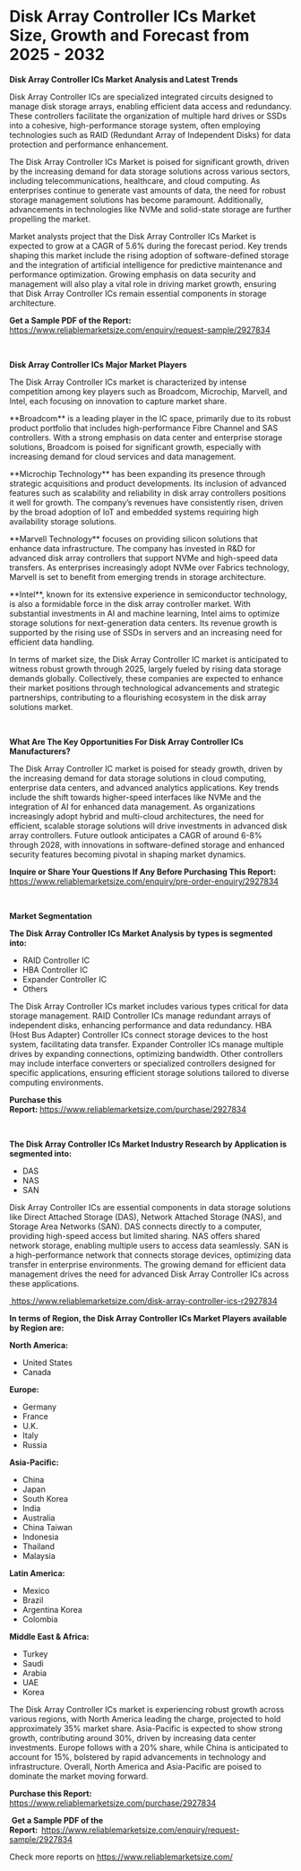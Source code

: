 <p><h1>Disk Array Controller ICs Market Size, Growth and Forecast from 2025 - 2032</h1></p><p><strong>Disk Array Controller ICs Market Analysis and Latest Trends</strong></p>
<p><p>Disk Array Controller ICs are specialized integrated circuits designed to manage disk storage arrays, enabling efficient data access and redundancy. These controllers facilitate the organization of multiple hard drives or SSDs into a cohesive, high-performance storage system, often employing technologies such as RAID (Redundant Array of Independent Disks) for data protection and performance enhancement. </p><p>The Disk Array Controller ICs Market is poised for significant growth, driven by the increasing demand for data storage solutions across various sectors, including telecommunications, healthcare, and cloud computing. As enterprises continue to generate vast amounts of data, the need for robust storage management solutions has become paramount. Additionally, advancements in technologies like NVMe and solid-state storage are further propelling the market. </p><p>Market analysts project that the Disk Array Controller ICs Market is expected to grow at a CAGR of 5.6% during the forecast period. Key trends shaping this market include the rising adoption of software-defined storage and the integration of artificial intelligence for predictive maintenance and performance optimization. Growing emphasis on data security and management will also play a vital role in driving market growth, ensuring that Disk Array Controller ICs remain essential components in storage architecture.</p></p>
<p><strong>Get a Sample PDF of the Report:&nbsp;</strong> <a href="https://www.reliablemarketsize.com/enquiry/request-sample/2927834?utm_campaign=2520&utm_medium=2&utm_source=Github&utm_content=ia&utm_term=12032025&utm_id=disk-array-controller-ics">https://www.reliablemarketsize.com/enquiry/request-sample/2927834</a></p>
<p>&nbsp;</p>
<p><strong>Disk Array Controller ICs Major Market Players</strong></p>
<p><p>The Disk Array Controller ICs market is characterized by intense competition among key players such as Broadcom, Microchip, Marvell, and Intel, each focusing on innovation to capture market share.</p><p>**Broadcom** is a leading player in the IC space, primarily due to its robust product portfolio that includes high-performance Fibre Channel and SAS controllers. With a strong emphasis on data center and enterprise storage solutions, Broadcom is poised for significant growth, especially with increasing demand for cloud services and data management.</p><p>**Microchip Technology** has been expanding its presence through strategic acquisitions and product developments. Its inclusion of advanced features such as scalability and reliability in disk array controllers positions it well for growth. The company’s revenues have consistently risen, driven by the broad adoption of IoT and embedded systems requiring high availability storage solutions.</p><p>**Marvell Technology** focuses on providing silicon solutions that enhance data infrastructure. The company has invested in R&D for advanced disk array controllers that support NVMe and high-speed data transfers. As enterprises increasingly adopt NVMe over Fabrics technology, Marvell is set to benefit from emerging trends in storage architecture.</p><p>**Intel**, known for its extensive experience in semiconductor technology, is also a formidable force in the disk array controller market. With substantial investments in AI and machine learning, Intel aims to optimize storage solutions for next-generation data centers. Its revenue growth is supported by the rising use of SSDs in servers and an increasing need for efficient data handling.</p><p>In terms of market size, the Disk Array Controller IC market is anticipated to witness robust growth through 2025, largely fueled by rising data storage demands globally. Collectively, these companies are expected to enhance their market positions through technological advancements and strategic partnerships, contributing to a flourishing ecosystem in the disk array solutions market.</p></p>
<p>&nbsp;</p>
<p><strong>What Are The Key Opportunities For Disk Array Controller ICs Manufacturers?</strong></p>
<p><p>The Disk Array Controller IC market is poised for steady growth, driven by the increasing demand for data storage solutions in cloud computing, enterprise data centers, and advanced analytics applications. Key trends include the shift towards higher-speed interfaces like NVMe and the integration of AI for enhanced data management. As organizations increasingly adopt hybrid and multi-cloud architectures, the need for efficient, scalable storage solutions will drive investments in advanced disk array controllers. Future outlook anticipates a CAGR of around 6-8% through 2028, with innovations in software-defined storage and enhanced security features becoming pivotal in shaping market dynamics.</p></p>
<p><strong>Inquire or Share Your Questions If Any Before Purchasing This Report:</strong> <a href="https://www.reliablemarketsize.com/enquiry/pre-order-enquiry/2927834?utm_campaign=2520&utm_medium=2&utm_source=Github&utm_content=ia&utm_term=12032025&utm_id=disk-array-controller-ics">https://www.reliablemarketsize.com/enquiry/pre-order-enquiry/2927834</a></p>
<p>&nbsp;</p>
<p><strong>Market Segmentation</strong></p>
<p><strong>The Disk Array Controller ICs Market Analysis by types is segmented into:</strong></p>
<p><ul><li>RAID Controller IC</li><li>HBA Controller IC</li><li>Expander Controller IC</li><li>Others</li></ul></p>
<p><p>The Disk Array Controller ICs market includes various types critical for data storage management. RAID Controller ICs manage redundant arrays of independent disks, enhancing performance and data redundancy. HBA (Host Bus Adapter) Controller ICs connect storage devices to the host system, facilitating data transfer. Expander Controller ICs manage multiple drives by expanding connections, optimizing bandwidth. Other controllers may include interface converters or specialized controllers designed for specific applications, ensuring efficient storage solutions tailored to diverse computing environments.</p></p>
<p><strong>Purchase this Report:&nbsp;</strong><a href="https://www.reliablemarketsize.com/purchase/2927834?utm_campaign=2520&utm_medium=2&utm_source=Github&utm_content=ia&utm_term=12032025&utm_id=disk-array-controller-ics">https://www.reliablemarketsize.com/purchase/2927834</a></p>
<p>&nbsp;</p>
<p><strong>The Disk Array Controller ICs Market Industry Research by Application is segmented into:</strong></p>
<p><ul><li>DAS</li><li>NAS</li><li>SAN</li></ul></p>
<p><p>Disk Array Controller ICs are essential components in data storage solutions like Direct Attached Storage (DAS), Network Attached Storage (NAS), and Storage Area Networks (SAN). DAS connects directly to a computer, providing high-speed access but limited sharing. NAS offers shared network storage, enabling multiple users to access data seamlessly. SAN is a high-performance network that connects storage devices, optimizing data transfer in enterprise environments. The growing demand for efficient data management drives the need for advanced Disk Array Controller ICs across these applications.</p></p>
<p><a href="https://www.reliablemarketsize.com/disk-array-controller-ics-r2927834?utm_campaign=2520&utm_medium=2&utm_source=Github&utm_content=ia&utm_term=12032025&utm_id=disk-array-controller-ics">&nbsp;https://www.reliablemarketsize.com/disk-array-controller-ics-r2927834</a></p>
<p><strong>In terms of Region, the Disk Array Controller ICs Market Players available by Region are:</strong></p>
<p>
    <p> <strong> North America: </strong>
        <ul>
            <li>United States</li>
            <li>Canada</li>
        </ul>
        </p> 
    <p> <strong> Europe: </strong>
        <ul>
            <li>Germany</li>
            <li>France</li>
            <li>U.K.</li>
            <li>Italy</li>
            <li>Russia</li>
        </ul>
        </p> 
    <p> <strong> Asia-Pacific: </strong>
        <ul>
            <li>China</li>
            <li>Japan</li>
            <li>South Korea</li>
            <li>India</li>
            <li>Australia</li>
            <li>China Taiwan</li>
            <li>Indonesia</li>
            <li>Thailand</li>
            <li>Malaysia</li>
        </ul>
        </p> 
    <p> <strong> Latin America: </strong>
        <ul>
            <li>Mexico</li>
            <li>Brazil</li>
            <li>Argentina Korea</li>
            <li>Colombia</li>
        </ul>
        </p> 
    <p> <strong> Middle East & Africa: </strong>
        <ul>
            <li>Turkey</li>
            <li>Saudi</li>
            <li>Arabia</li>
            <li>UAE</li>
            <li>Korea</li>
        </ul>
    </p>
    </p>
<p><p>The Disk Array Controller ICs market is experiencing robust growth across various regions, with North America leading the charge, projected to hold approximately 35% market share. Asia-Pacific is expected to show strong growth, contributing around 30%, driven by increasing data center investments. Europe follows with a 20% share, while China is anticipated to account for 15%, bolstered by rapid advancements in technology and infrastructure. Overall, North America and Asia-Pacific are poised to dominate the market moving forward.</p></p>
<p><strong>Purchase this Report: </strong><a href="https://www.reliablemarketsize.com/purchase/2927834?utm_campaign=2520&utm_medium=2&utm_source=Github&utm_content=ia&utm_term=12032025&utm_id=disk-array-controller-ics">https://www.reliablemarketsize.com/purchase/2927834</a></p>
<p>&nbsp;<strong>Get a Sample PDF of the Report:&nbsp;&nbsp;</strong><a href="https://www.reliablemarketsize.com/enquiry/request-sample/2927834?utm_campaign=2520&utm_medium=2&utm_source=Github&utm_content=ia&utm_term=12032025&utm_id=disk-array-controller-ics">https://www.reliablemarketsize.com/enquiry/request-sample/2927834</a></p>
<p><strong></strong></p>
<p>Check more reports on <a href="https://www.reliablemarketsize.com/?utm_campaign=2520&utm_medium=2&utm_source=Github&utm_content=ia&utm_term=12032025&utm_id=disk-array-controller-ics">https://www.reliablemarketsize.com/</a></p>